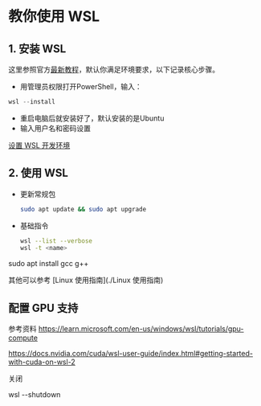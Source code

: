 # 教你使用 WSL



## 1. 安装 WSL

这里参照官方[最新教程](https://learn.microsoft.com/en-us/windows/wsl/install)，默认你满足环境要求，以下记录核心步骤。

- 用管理员权限打开PowerShell，输入：

```powershell
wsl --install
```

- 重启电脑后就安装好了，默认安装的是Ubuntu
- 输入用户名和密码设置

[设置 WSL 开发环境](https://learn.microsoft.com/zh-cn/windows/wsl/setup/environment?source=recommendations)

##  2. 使用 WSL 

- 更新常规包

  ```bash
  sudo apt update && sudo apt upgrade
  ```

- 基础指令

  ```bash
  wsl --list --verbose
  wsl -t <name>
  ```



sudo apt install gcc g++



其他可以参考 [Linux 使用指南](./Linux 使用指南)

## 配置 GPU 支持

参考资料 https://learn.microsoft.com/en-us/windows/wsl/tutorials/gpu-compute

https://docs.nvidia.com/cuda/wsl-user-guide/index.html#getting-started-with-cuda-on-wsl-2





关闭

wsl --shutdown
